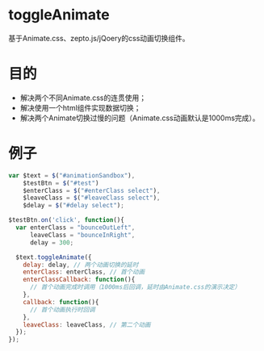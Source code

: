 # toggleAnimate
基于Animate.css、zepto.js/jQoery的css动画切换组件。

# 目的
- 解决两个不同Animate.css的连贯使用；
- 解决使用一个html组件实现数据切换；
- 解决两个Animate切换过慢的问题（Animate.css动画默认是1000ms完成）。

# 例子
```js
var $text = $("#animationSandbox"),
    $testBtn = $("#test")
    $enterClass = $("#enterClass select"),
    $leaveClass = $("#leaveClass select"),
    $delay = $("#delay select");

$testBtn.on('click', function(){
  var enterClass = "bounceOutLeft",
      leaveClass = "bounceInRight",
      delay = 300;  

  $text.toggleAnimate({
    delay: delay, // 两个动画切换的延时
    enterClass: enterClass, // 首个动画
    enterClassCallback: function(){
      // 首个动画完成时调用（1000ms后回调，延时由Animate.css的演示决定）
    },
    callback: function(){
      // 首个动画执行时回调
    },
    leaveClass: leaveClass, // 第二个动画
  });
});
```

